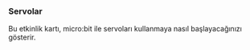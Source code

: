 ### Servolar

Bu etkinlik kartı, micro:bit ile servoları kullanmaya nasıl başlayacağınızı gösterir.
